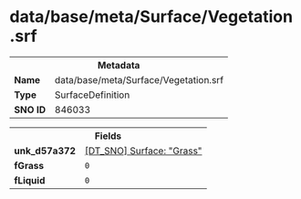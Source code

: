 <h1>data/base/meta/Surface/Vegetation.srf</h1><table><tr><th colspan="100%">Metadata</th></tr><tr><td><b>Name</b></td><td>data/base/meta/Surface/Vegetation.srf</td></tr><tr><td><b>Type</b></td><td>SurfaceDefinition</td></tr><tr><td><b>SNO ID</b></td><td>846033</td></tr></table>

<table><tr><th colspan="100%">Fields</th></tr><tr><td><b>unk_d57a372</b></td><td><a href="Grass.srf.md">[DT_SNO] Surface: "Grass"</a></td></tr><tr><td><b>fGrass</b></td><td><code>0</code></td></tr><tr><td><b>fLiquid</b></td><td><code>0</code></td></tr></table>


